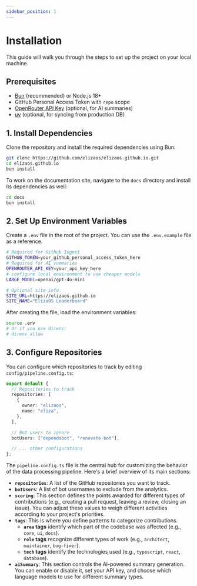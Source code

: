 ```yaml
---
sidebar_position: 1
---
```


# Installation

This guide will walk you through the steps to set up the project on your local machine.

## Prerequisites

- [Bun](https://bun.sh/) (recommended) or Node.js 18+
- GitHub Personal Access Token with `repo` scope
- [OpenRouter API Key](https://openrouter.ai/) (optional, for AI summaries)
- [uv](https://astral.sh/uv) (optional, for syncing from production DB)

## 1. Install Dependencies

Clone the repository and install the required dependencies using Bun:

```bash
git clone https://github.com/elizaos/elizaos.github.io.git
cd elizaos.github.io
bun install
```

To work on the documentation site, navigate to the `docs` directory and install its dependencies as well:

```bash
cd docs
bun install
```

## 2. Set Up Environment Variables

Create a `.env` file in the root of the project. You can use the `.env.example` file as a reference.

```bash title=".env"
# Required for Github Ingest
GITHUB_TOKEN=your_github_personal_access_token_here
# Required for AI summaries
OPENROUTER_API_KEY=your_api_key_here
# configure local environment to use cheaper models
LARGE_MODEL=openai/gpt-4o-mini

# Optional site info
SITE_URL=https://elizaos.github.io
SITE_NAME="ElizaOS Leaderboard"
```

After creating the file, load the environment variables:

```bash
source .env
# Or if you use direnv:
# direnv allow
```

## 3. Configure Repositories

You can configure which repositories to track by editing `config/pipeline.config.ts`:

```typescript title="config/pipeline.config.ts"
export default {
  // Repositories to track
  repositories: [
    {
      owner: "elizaos",
      name: "eliza",
    },
  ],

  // Bot users to ignore
  botUsers: ["dependabot", "renovate-bot"],

  // ... other configurations
};
```

The `pipeline.config.ts` file is the central hub for customizing the behavior of the data processing pipeline. Here's a brief overview of its main sections:

- **`repositories`**: A list of the GitHub repositories you want to track.
- **`botUsers`**: A list of bot usernames to exclude from the analytics.
- **`scoring`**: This section defines the points awarded for different types of contributions (e.g., creating a pull request, leaving a review, closing an issue). You can adjust these values to weigh different activities according to your project's priorities.
- **`tags`**: This is where you define patterns to categorize contributions.
  - **`area` tags** identify which part of the codebase was affected (e.g., `core`, `ui`, `docs`).
  - **`role` tags** recognize different types of work (e.g., `architect`, `maintainer`, `bug-fixer`).
  - **`tech` tags** identify the technologies used (e.g., `typescript`, `react`, `database`).
- **`aiSummary`**: This section controls the AI-powered summary generation. You can enable or disable it, set your API key, and choose which language models to use for different summary types.
